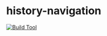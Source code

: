 # history-navigation

[![Build Tool](https://img.shields.io/badge/build-Closure-red.svg)](https://github.com/sigcorporativo-ja/Mapea4-dev)